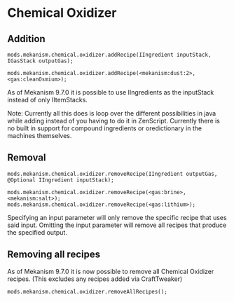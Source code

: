 
# Chemical Oxidizer
Addition
------
```
mods.mekanism.chemical.oxidizer.addRecipe(IIngredient inputStack, IGasStack outputGas);

mods.mekanism.chemical.oxidizer.addRecipe(<mekanism:dust:2>, <gas:cleanOsmium>);
```
As of Mekanism 9.7.0 it is possible to use IIngredients as the inputStack instead of only IItemStacks.

Note: Currently all this does is loop over the different possibilities in java while adding instead of you having to do it in ZenScript. Currently there is no built in support for compound ingredients or oredictionary in the machines themselves.

Removal
------
```
mods.mekanism.chemical.oxidizer.removeRecipe(IIngredient outputGas, @Optional IIngredient inputStack);

mods.mekanism.chemical.oxidizer.removeRecipe(<gas:brine>, <mekanism:salt>);
mods.mekanism.chemical.oxidizer.removeRecipe(<gas:lithium>);
```
Specifying an input parameter will only remove the specific recipe that uses said input. Omitting the input parameter will remove all recipes that produce the specified output.

Removing all recipes
------
As of Mekanism 9.7.0 it is now possible to remove all Chemical Oxidizer recipes. (This excludes any recipes added via CraftTweaker)
```
mods.mekanism.chemical.oxidizer.removeAllRecipes();
```